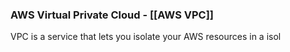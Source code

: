 ### AWS Virtual Private Cloud - [[AWS VPC]]

VPC is a service that lets you isolate your AWS resources in a isol